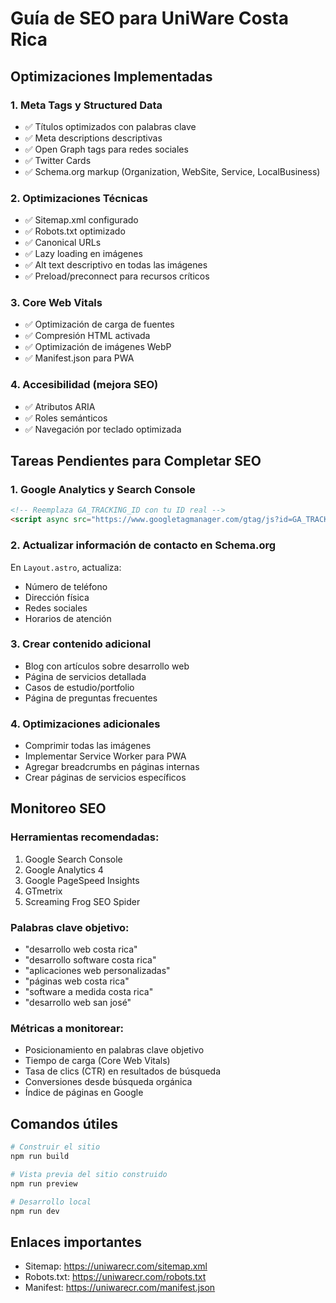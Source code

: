 # Guía de SEO para UniWare Costa Rica

## Optimizaciones Implementadas

### 1. Meta Tags y Structured Data
- ✅ Títulos optimizados con palabras clave
- ✅ Meta descriptions descriptivas
- ✅ Open Graph tags para redes sociales
- ✅ Twitter Cards
- ✅ Schema.org markup (Organization, WebSite, Service, LocalBusiness)

### 2. Optimizaciones Técnicas
- ✅ Sitemap.xml configurado
- ✅ Robots.txt optimizado
- ✅ Canonical URLs
- ✅ Lazy loading en imágenes
- ✅ Alt text descriptivo en todas las imágenes
- ✅ Preload/preconnect para recursos críticos

### 3. Core Web Vitals
- ✅ Optimización de carga de fuentes
- ✅ Compresión HTML activada
- ✅ Optimización de imágenes WebP
- ✅ Manifest.json para PWA

### 4. Accesibilidad (mejora SEO)
- ✅ Atributos ARIA
- ✅ Roles semánticos
- ✅ Navegación por teclado optimizada

## Tareas Pendientes para Completar SEO

### 1. Google Analytics y Search Console
```html
<!-- Reemplaza GA_TRACKING_ID con tu ID real -->
<script async src="https://www.googletagmanager.com/gtag/js?id=GA_TRACKING_ID"></script>
```

### 2. Actualizar información de contacto en Schema.org
En `Layout.astro`, actualiza:
- Número de teléfono
- Dirección física
- Redes sociales
- Horarios de atención

### 3. Crear contenido adicional
- Blog con artículos sobre desarrollo web
- Página de servicios detallada
- Casos de estudio/portfolio
- Página de preguntas frecuentes

### 4. Optimizaciones adicionales
- Comprimir todas las imágenes
- Implementar Service Worker para PWA
- Agregar breadcrumbs en páginas internas
- Crear páginas de servicios específicos

## Monitoreo SEO

### Herramientas recomendadas:
1. Google Search Console
2. Google Analytics 4
3. Google PageSpeed Insights
4. GTmetrix
5. Screaming Frog SEO Spider

### Palabras clave objetivo:
- "desarrollo web costa rica"
- "desarrollo software costa rica"
- "aplicaciones web personalizadas"
- "páginas web costa rica"
- "software a medida costa rica"
- "desarrollo web san josé"

### Métricas a monitorear:
- Posicionamiento en palabras clave objetivo
- Tiempo de carga (Core Web Vitals)
- Tasa de clics (CTR) en resultados de búsqueda
- Conversiones desde búsqueda orgánica
- Índice de páginas en Google

## Comandos útiles

```bash
# Construir el sitio
npm run build

# Vista previa del sitio construido
npm run preview

# Desarrollo local
npm run dev
```

## Enlaces importantes
- Sitemap: https://uniwarecr.com/sitemap.xml
- Robots.txt: https://uniwarecr.com/robots.txt
- Manifest: https://uniwarecr.com/manifest.json
